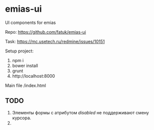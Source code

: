 emias-ui
========

UI components for emias

Repo: https://github.com/fatuk/emias-ui

Task: https://mc.usetech.ru/redmine/issues/10151


Setup project:

1. npm i
2. bower install
3. grunt
4. http://localhost:8000

Main file /index.html

## TODO

1. Элементы формы с атрибутом *disabled* не поддерживают смену курсора.
2.